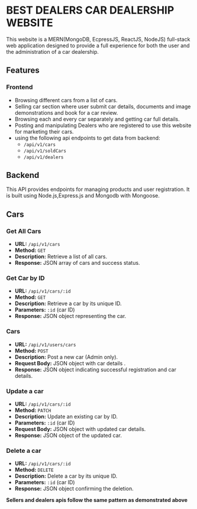 # BEST DEALERS CAR DEALERSHIP WEBSITE
This website is a MERN(MongoDB, EcpressJS, ReactJS, NodeJS) full-stack web application designed to provide a full experience for both the user and the administration of a car dealership.

## Features
### Frontend
- Browsing different cars from a list of cars.
- Selling car section where user submit car details, documents and image demonstrations and book for a car review.
- Browsing each and every car separately and getting car full details.
- Posting and manipulating Dealers who are registered to use this website for marketing their cars.
- using the following api endpoints to get data from backend:
   - `/api/v1/cars`
   - `/api/v1/soldCars`
   - `/api/v1/dealers`
 
## Backend

This API provides endpoints for managing products and user registration. It is built using Node.js,Express.js and Mongodb with Mongoose.

## Cars

### Get All Cars
- **URL:** `/api/v1/cars`
- **Method:** `GET`
- **Description:** Retrieve a list of all cars.
- **Response:** JSON array of cars and success status.

### Get Car by ID
- **URL:** `/api/v1/cars/:id`
- **Method:** `GET`
- **Description:** Retrieve a car by its unique ID.
- **Parameters:** `:id` (car ID)
- **Response:** JSON object representing the car.

### Cars
- **URL:** `/api/v1/users/cars`
- **Method:** `POST`
- **Description:** Post a new car (Admin only).
- **Request Body:** JSON object with car details .
- **Response:** JSON object indicating successful registration and car details.

### Update a car
- **URL:** `/api/v1/cars/:id`
- **Method:** `PATCH`
- **Description:** Update an existing car by ID.
- **Parameters:** `:id` (car ID)
- **Request Body:** JSON object with updated car details.
- **Response:** JSON object of the updated car.

### Delete a car
- **URL:** `/api/v1/cars/:id`
- **Method:** `DELETE`
- **Description:** Delete a car by its unique ID.
- **Parameters:** `:id` (car ID)
- **Response:** JSON object confirming the deletion.

**Sellers and dealers apis follow the same pattern as demonstrated above**


